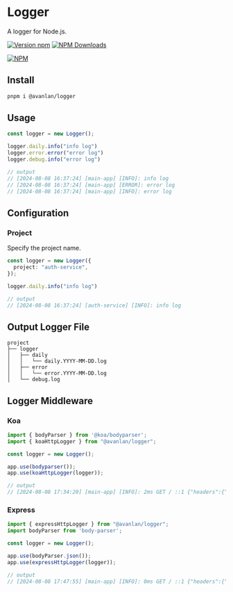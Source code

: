 # Logger

A logger for Node.js.

[![Version npm](https://img.shields.io/npm/v/@avanlan/logger.svg?style=flat-square)](https://www.npmjs.com/package/@avanlan/logger)
[![NPM Downloads](https://img.shields.io/npm/dw/%40avanlan%2Flogger)](https://www.npmjs.com/package/@avanlan/logger)

[![NPM](https://nodei.co/npm/@avanlan/logger.png?downloads=true&downloadRank=true)](https://nodei.co/npm/@avanlan/logger/)

## Install

```bash
pnpm i @avanlan/logger
```

## Usage

```ts
const logger = new Logger();

logger.daily.info("info log")
logger.error.error("error log")
logger.debug.info("error log")

// output
// [2024-08-08 16:37:24] [main-app] [INFO]: info log
// [2024-08-08 16:37:24] [main-app] [ERROR]: error log
// [2024-08-08 16:37:24] [main-app] [INFO]: error log
```

## Configuration

### Project

Specify the project name.

```ts
const logger = new Logger({
  project: "auth-service",
});

logger.daily.info("info log")

// output
// [2024-08-08 16:37:24] [auth-service] [INFO]: info log
```

## Output Logger File

```
project
├── logger
│   ├── daily
│   │   └── daily.YYYY-MM-DD.log
│   ├── error
│   │   └── error.YYYY-MM-DD.log
│   └── debug.log
```

## Logger Middleware

### Koa

```ts
import { bodyParser } from '@koa/bodyparser';
import { koaHttpLogger } from "@avanlan/logger";

const logger = new Logger();

app.use(bodyparser());
app.use(koaHttpLogger(logger));

// output
// [2024-08-08 17:34:20] [main-app] [INFO]: 2ms GET / ::1 {"headers":{"host":"localhost:8044","user-agent":"curl/8.6.0","accept":"*/*"},"query":{},"body":{}}
```

### Express

```ts
import { expressHttpLogger } from "@avanlan/logger";
import bodyParser from 'body-parser';

const logger = new Logger();

app.use(bodyParser.json());
app.use(expressHttpLogger(logger));

// output
// [2024-08-08 17:47:55] [main-app] [INFO]: 0ms GET / ::1 {"headers":{"host":"localhost:5834","user-agent":"curl/8.6.0","accept":"*/*"},"query":{}}
```
